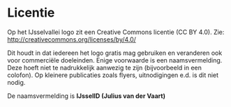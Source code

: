 # Licentie
Op het IJsselvallei logo zit een Creative Commons licentie (CC BY 4.0). Zie: http://creativecommons.org/licenses/by/4.0/

Dit houdt in dat iedereen het logo gratis mag gebruiken en veranderen ook voor commerciële doeleinden. Enige voorwaarde is een naamsvermelding. Deze hoeft niet te nadrukkelijk aanwezig te zijn (bijvoorbeeld in een colofon). Op kleinere publicaties zoals flyers, uitnodigingen e.d. is dit niet nodig.

De naamsvermelding is **IJsselID (Julius van der Vaart)**